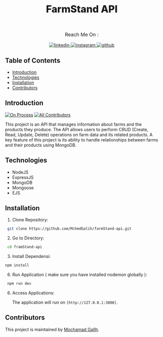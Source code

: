 <h1 align="center" style="font-size: 32px; font-weight: 800;"> FarmStand API </h1> <br>


 <p align='center' style="font-size: 16px; font-weight: 400;"> Reach Me On :</p>
 
  <p align='center'>

  <a href="www.linkedin.com/in/mochamad-galih-sulistio-pratama">
    <img src="https://img.shields.io/badge/linkedin-0A66C2?style=for-the-badge&logo=linkedin&logoColor=white" alt="linkedin">
  </a>
  <a href="https://www.instagram.com/_mchmdgalih">
    <img src="https://img.shields.io/badge/instagram-E4405F?style=for-the-badge&logo=instagram&logoColor=white" alt="instagram">
  </a>
  <a href="https://github.com/MchmdGalih">
    <img src="https://img.shields.io/badge/github-181717?style=for-the-badge&logo=github&logoColor=white" alt="github">
  </a>
</p>

<!-- START doctoc generated TOC please keep comment here to allow auto update -->
<!-- DON'T EDIT THIS SECTION, INSTEAD RE-RUN doctoc TO UPDATE -->

## Table of Contents

-   [Introduction](#introduction)
-   [Technologies](#technologies)
-   [Installation](#installation)
-   [Contributors](#contributors)

<!-- END doctoc generated TOC please keep comment here to allow auto update -->

## Introduction

[![On Process](https://img.shields.io/badge/build-on_process-blue)](https://github.com/SalmanDMA/alternatif-blog-api)
[![All Contributors](https://img.shields.io/badge/all_contributors-1-orange.svg?style=flat-square)](#contributors-)

This project is an API that manages information about farms and the products they produce. The API allows users to perform CRUD (Create, Read, Update, Delete) operations on farm data and its related products. A key feature of this project is its ability to handle relationships between farms and their products using MongoDB.



## Technologies

-   NodeJS
-   ExpressJS
-   MongoDB
-   Mongoose
-   EJS

## Installation

1. Clone Repository:

```bash
 git clone https://github.com/MchmdGalih/farmStand-api.git
```

2. Go to Directory:

```bash
 cd framStand-api
```

3. Install Dependensi:

```bash
npm install
```

6. Run Application ( make sure you have installed nodemon globally ):

```bash
 npm run dev
```

6. Access Applications:

    The application will run on `[http://127.0.0.1:3000]`.

## Contributors

This project is maintained by [Mochamad GalIh](https://github.com/MCHMDGALIH).
